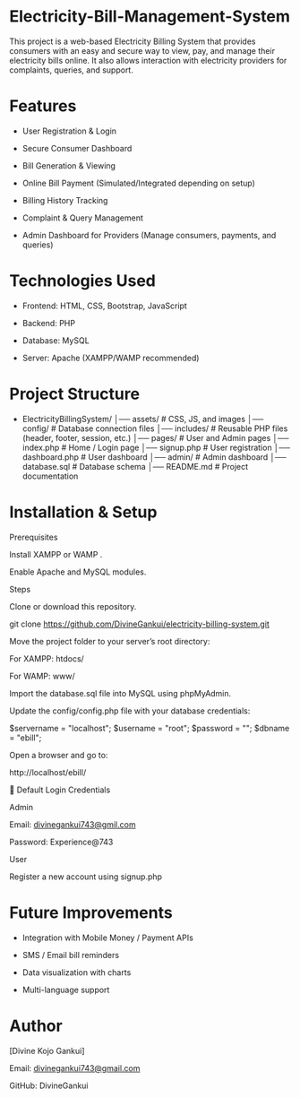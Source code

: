 # Electricity-Bill-Management-System
This project is a web-based Electricity Billing System that provides consumers with an easy and secure way to view, pay, and manage their electricity bills online. It also allows interaction with electricity providers for complaints, queries, and support.

# Features

- User Registration & Login

- Secure Consumer Dashboard

- Bill Generation & Viewing

- Online Bill Payment (Simulated/Integrated depending on setup)

- Billing History Tracking

- Complaint & Query Management

- Admin Dashboard for Providers (Manage consumers, payments, and queries)

 # Technologies Used

- Frontend: HTML, CSS, Bootstrap, JavaScript

- Backend: PHP

- Database: MySQL

- Server: Apache (XAMPP/WAMP recommended)

# Project Structure
- ElectricityBillingSystem/
│── assets/            # CSS, JS, and images
│── config/            # Database connection files
│── includes/          # Reusable PHP files (header, footer, session, etc.)
│── pages/             # User and Admin pages
│── index.php          # Home / Login page
│── signup.php         # User registration
│── dashboard.php      # User dashboard
│── admin/             # Admin dashboard
│── database.sql       # Database schema
│── README.md          # Project documentation

# Installation & Setup
Prerequisites

Install XAMPP
 or WAMP
.

Enable Apache and MySQL modules.

Steps

Clone or download this repository.

git clone https://github.com/DivineGankui/electricity-billing-system.git


Move the project folder to your server’s root directory:

For XAMPP: htdocs/

For WAMP: www/

Import the database.sql file into MySQL using phpMyAdmin.

Update the config/config.php file with your database credentials:

$servername = "localhost";
$username = "root";
$password = "";
$dbname = "ebill";


Open a browser and go to:

http://localhost/ebill/

🔑 Default Login Credentials

Admin

Email: divinegankui743@gmil.com

Password: Experience@743

User

Register a new account using signup.php

# Future Improvements

- Integration with Mobile Money / Payment APIs

- SMS / Email bill reminders

- Data visualization with charts

- Multi-language support

# Author

[Divine Kojo Gankui]

Email: divinegankui743@gmail.com

GitHub: DivineGankui
